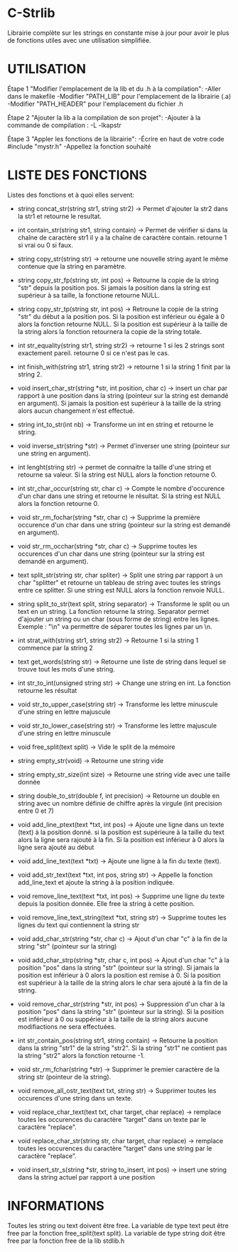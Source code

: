 # C-Strlib
Librairie complète sur les strings en constante mise à jour pour avoir le plus de fonctions utiles avec une utilisation simplifiée.

# UTILISATION
Étape 1 "Modifier l'emplacement de la lib et du .h à la compilation":
    -Aller dans le makefile
    -Modifier "PATH_LIB" pour l'emplacement de la librairie (.a)
    -Modifier "PATH_HEADER" pour l'emplacement du fichier .h

Étape 2 "Ajouter la lib a la compilation de son projet":
    -Ajouter à la commande de compilation : -L <Emplacement de la librairie> -lkapstr

Étape 3 "Appler les fonctions de la librairie":
    -Écrire en haut de votre code #include "mystr.h"
    -Appellez la fonction souhaité

# LISTE DES FONCTIONS
Listes des fonctions et à quoi elles servent:

- string concat_str(string str1, string str2) -> Permet d'ajouter la str2 dans la str1 et retourne le resultat.

- int contain_str(string str1, string contain) -> Permet de vérifier si dans la chaîne de caractère str1 il y a la chaîne de caractère contain. retourne 1 si vrai ou 0 si faux.

- string copy_str(string str) -> retourne une nouvelle string ayant le même contenue que la string en paramètre.

- string copy_str_fp(string str, int pos) -> Retourne la copie de la string "str" depuis la position pos. Si jamais la position dans la string est supérieur à sa taille, la fonctione retourne NULL.

- string copy_str_tp(string str, int pos) -> Retroune la copie de la string "str" du début a la position pos. Si la position est inférieur ou égale à 0 alors la fonction retourne NULL. Si la position est supérieur à la taille de la string alors la fonction retournera la copie de la string totale.

- int str_equality(string str1, string str2) -> retourne 1 si les 2 strings sont exactement pareil. retourne 0 si ce n'est pas le cas.

- int finish_with(string str1, string str2) -> retourne 1 si la string 1 finit par la string 2.

- void insert_char_str(string *str, int position, char c) -> insert un char par rapport à une position dans la string (pointeur sur la string est demandé en argument). Si jamais la position est supérieur à la taille de la string alors aucun changement n'est effectué.

- string int_to_str(int nb) -> Transforme un int en string et retourne le string.

- void inverse_str(string *str) -> Permet d'inverser une string (pointeur sur une string en argument).

- int lenght(string str) -> permet de connaitre la taille d'une string et retourne sa valeur. Si la string est NULL alors la fonction retourne 0.

- int str_char_occur(string str, char c) -> Compte le nombre d'occurence d'un char dans une string et retourne le résultat. Si la string est NULL alors la fonction retourne 0.

- void str_rm_fochar(string *str, char c) -> Supprime la première occurence d'un char dans une string (pointeur sur la string est demandé en argument).

- void str_rm_occhar(string *str, char c) -> Supprime toutes les occurences d'un char dans une string (pointeur sur la string est demandé en argument).

- text split_str(string str, char spliter) -> Split une string par rapport à un char "splitter" et retourne un tableau de string avec toutes les strings entre ce splitter. Si une string est NULL alors la fonction renvoie NULL.

- string split_to_str(text split, string separator) -> Transforme le split ou un text en un string. La fonction retourne la string. Separator permet d'ajouter un string ou un char (sous forme de string) entre les lignes. Exemple : "\n" va permettre de séparer toutes les lignes par un \n.

- int strat_with(string str1, string str2) -> Retourne 1 si la string 1 commence par la string 2

- text get_words(string str) -> Retourne une liste de string dans lequel se trouve tout les mots d'une string.

- int str_to_int(unsigned string str) -> Change une string en int. La fonction retourne les résultat

- void str_to_upper_case(string str) -> Transforme les lettre minuscule d'une string en lettre majuscule

- void str_to_lower_case(string str) -> Transforme les lettre majuscule d'une string en lettre minuscule

- void free_split(text split) -> Vide le split de la mémoire

- string empty_str(void) -> Retourne une string vide

- string empty_str_size(int size) -> Retourne une string vide avec une taille donnée

- string double_to_str(double f, int precision) -> Retourne un double en string avec un nombre définie de chiffre après la virgule (int precision entre 0 et 7)

- void add_line_ptext(text *txt, int pos) -> Ajoute une ligne dans un texte (text) à la position donné. si la position est supérieure à la taille du text alors la ligne sera rajouté à la fin. Si la position est inférieur à 0 alors la ligne sera ajouté au début

- void add_line_text(text *txt) -> Ajoute une ligne à la fin du texte (text).

- void add_str_text(text *txt, int pos, string str) -> Appelle la fonction add_line_text et ajoute la string à la position indiquée.

- void remove_line_text(text *txt, int pos) -> Supprime une ligne du texte depuis la position donnée. Elle free la string à cette position.

- void remove_line_text_string(text *txt, string str) -> Supprime toutes les lignes du text qui contiennent la string str

- void add_char_str(string *str, char c) -> Ajout d'un char "c" à la fin de la string "str" (pointeur sur la string)

- void add_char_strp(string *str, char c, int pos) -> Ajout d'un char "c" à la position "pos" dans la string "str" (pointeur sur la string). Si jamais la position est inférieur à 0 alors la position est remise à 0. Si la position est supérieur à la taille de la string alors le char sera ajouté à la fin de la string.

- void remove_char_str(string *str, int pos) -> Suppression d'un char à la position "pos" dans la string "str" (pointeur sur la string). Si la position est inférieur à 0 ou suppérieur à la taille de la string alors aucune modifiactions ne sera effectuées.

- int str_contain_pos(string str1, string contain) -> Retourne la position dans la string "str1" de la string "str2". Si la string "str1" ne contient pas la string "str2" alors la fonction retourne -1.

- void str_rm_fchar(string *str) -> Supprimer le premier caractère de la string str (pointeur de la string).

- void remove_all_ostr_text(text txt, string str) -> Supprimer toutes les occurences d'une string dans un texte.

- void replace_char_text(text txt, char target, char replace) -> remplace toutes les occurences du caractère "target" dans un texte par le caractère "replace".

- void replace_char_str(string str, char target, char replace) -> remplace toutes les occurences du caractère "target" dans une string par le caractère "replace".

- void insert_str_s(string *str, string to_insert, int pos) -> insert une string dans la string actuel par rapport à une position

# INFORMATIONS
Toutes les string ou text doivent être free. La variable de type text peut être free par la fonction free_split(text split). La variable de type string doit être free par la fonction free de la lib stdlib.h